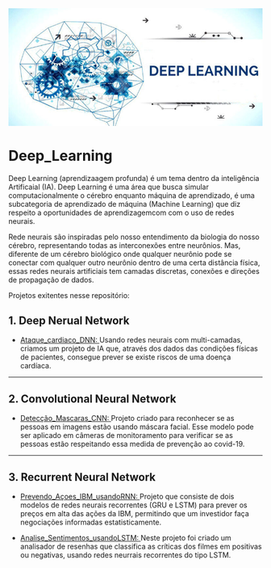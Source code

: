 <img src="banner.jpg"/>

# Deep_Learning

Deep Learning (aprendizaagem profunda) é um tema dentro da inteligência Artificaial (IA).
Deep Learning é  uma área que busca simular computacionalmente o cérebro enquanto máquina de aprendizado, é
uma subcategoria de aprendizado de máquina (Machine Learning) que diz respeito a oportunidades de aprendizagemcom com o uso de redes neurais.

Rede neurais são inspiradas pelo nosso entendimento da biologia do nosso cérebro, representando todas as interconexões entre neurônios. 
Mas, diferente de um cérebro biológico onde qualquer neurônio pode se conectar com qualquer outro neurônio dentro de uma certa distância física,
essas redes neurais artificiais tem camadas discretas, conexões e direções de propagação de dados.

Projetos exitentes nesse repositório:

## 1. Deep Nerual Network

* <a href="https://github.com/MichelinJV/Deep_Learning/blob/master/Ataque_Cardiaco_DNN.ipynb">Ataque_cardiaco_DNN: </a>
Usando redes neurais com multi-camadas, criamos um projeto de IA que, através dos dados das condições físicas de pacientes, consegue prever se existe riscos de uma doença cardíaca.

-------------------------------------------
## 2. Convolutional Neural Network

* <a href="https://github.com/MichelinJV/Deep_Learning/blob/master/Detec%C3%A7ao_Mascara_CNN.ipynb"> Detecção_Mascaras_CNN: </a>
Projeto criado para reconhecer se as pessoas em imagens estão usando máscara facial. 
Esse modelo pode ser aplicado em câmeras de monitoramento para verificar se as pessoas estão respeitando essa medida de prevenção ao covid-19.

----------------------------------------------------------
## 3. Recurrent Neural Network

* <a href="https://github.com/MichelinJV/Deep_Learning/blob/master/Prevendo_A%C3%A7oes_IBM_usandoRNN_.ipynb">Prevendo_Açoes_IBM_usandoRNN: <a/>
 Projeto que consiste de dois modelos de redes neurais recorrentes (GRU e LSTM) para prever os preços em alta das ações da IBM, 
 permitindo que um investidor faça negociações informadas estatisticamente.


* <a href="https://github.com/MichelinJV/Deep_Learning/blob/master/Analise_Sentimentos_usando_LSTM_.ipynb">Analise_Sentimentos_usandoLSTM: </a>
 Neste projeto foi criado um analisador de resenhas que classifica as críticas dos filmes em positivas ou negativas,
 usando redes neurrais recorrentes do tipo LSTM.
